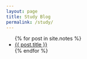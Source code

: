 ```yaml
---
layout: page
title: Study Blog
permalink: /study/
---
```


<section class="post-list">
  <div class="container">
    <ul>
      {% for post in site.notes %}
        <li> <a href="{{ post.url }}">{{ post.title }}</a> </li>
      {% endfor %}
    </ul>
  </div>
</section>
